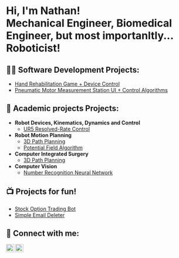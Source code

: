 <h1>Hi, I'm Nathan! <br/>Mechanical Engineer, Biomedical Engineer, but most importanltly... Roboticist!

<h2>👨‍💻 Software Development Projects:</h2>

- [Hand Rehabilitation Game + Device Control](https://github.com/N-racer13/Cocktail-Bar)
- [Pneumatic Motor Measurement Station UI + Control Algorithms](https://www.youtube.com/watch?v=a83ASGn_V_s)

<h2>🏫 Academic projects Projects:</h2>

- <b>Robot Devices, Kinematics, Dynamics and Control</b>
  - [UR5 Resolved-Rate Control](https://www.youtube.com/watch?v=a83ASGn_V_s)
- <b>Robot Motion Planning</b>
  - [3D Path Planning](https://www.youtube.com/watch?v=a83ASGn_V_s)
  - [Potential Field Algorithm](https://www.youtube.com/watch?v=a83ASGn_V_s)
- <b>Computer Integrated Surgery</b>
  - [3D Path Planning](https://www.youtube.com/watch?v=a83ASGn_V_s)
- <b>Computer Vision</b>
  - [Number Recognition Neural Network](https://www.youtube.com/watch?v=a83ASGn_V_s)

<h2>📺 Projects for fun!</h2>

- [Stock Option Trading Bot](https://www.youtube.com/watch?v=a83ASGn_V_s)
- [Simple Email Deleter](https://www.youtube.com/watch?v=uHy3oM7NnoU)

<h2> 🤳 Connect with me:</h2>

[<img align="left" alt="JoshMadakor | YouTube" width="22px" src="https://cdn.jsdelivr.net/npm/simple-icons@v3/icons/youtube.svg" />][portfolio]
[<img align="left" alt="JoshMadakor | LinkedIn" width="22px" src="https://cdn.jsdelivr.net/npm/simple-icons@v3/icons/linkedin.svg" />][linkedin]

[portfolio]: https://nathan-van-damme.squarespace.com/
[linkedin]: https://www.linkedin.com/in/nathan-van-damme

<!--
**joshmadakor1/joshmadakor1** is a ✨ _special_ ✨ repository because its `README.md` (this file) appears on your GitHub profile.

Here are some ideas to get you started:

- 🔭 I’m currently working on ...
- 🌱 I’m currently learning ...
- 👯 I’m looking to collaborate on ...
- 🤔 I’m looking for help with ...
- 💬 Ask me about ...
- 📫 How to reach me: ...
- 😄 Pronouns: ...
- ⚡ Fun fact: ...
-->
